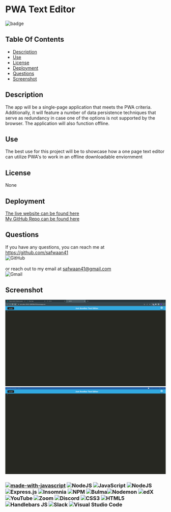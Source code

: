 
# PWA Text Editor
![badge](https://img.shields.io/badge/license-None-blue)


## Table Of Contents
- [Description](#description)
- [Use](#use)
- [License](#license)
- [Deployment](#deployment)
- [Questions](#questions)
- [Screenshot](#screenshot)
## Description
The app will be a single-page application that meets the PWA criteria. Additionally, it will feature a number of data persistence techniques that serve as redundancy in case one of the options is not supported by the browser. The application will also function offline.

## Use
The best use for this project will be to showcase how a one page text editor can utilize PWA's to work in an offline downloadable enviornment

## License
None

## Deployment
[The live website can be found here](https://text-editor-994141-8f0f398e2918.herokuapp.com/)
<br/>
[My GitHub Repo can be found here](https://github.com/safwaan41/PWAtext)

## Questions
If you have any questions, you can reach me at https://github.com/safwaan41 <br/>![GitHub](https://img.shields.io/badge/github-%23121011.svg?style=for-the-badge&logo=github&logoColor=white)<br/>
<br/>
or reach out to my email at safwaan41@gmail.com <br/>
![Gmail](https://img.shields.io/badge/Gmail-D14836?style=for-the-badge&logo=gmail&logoColor=white) <br/>

## Screenshot
![aScreenshotImg](./assets/2023-08-30%2016_04_17-J.A.T.E.png)
<br/>
![anotherscreenshotimg](./assets/2023-08-30%2016_05_43-Just%20Another%20Text%20Editor%20-%20J.A.T.E.png)

### [![made-with-javascript](https://img.shields.io/badge/Made%20with-JavaScript-1f425f.svg)](https://www.javascript.com) ![NodeJS](https://img.shields.io/badge/node.js-6DA55F?style=for-the-badge&logo=node.js&logoColor=white) ![JavaScript](https://img.shields.io/badge/javascript-%23323330.svg?style=for-the-badge&logo=javascript&logoColor=%23F7DF1E) ![NodeJS](https://img.shields.io/badge/node.js-6DA55F?style=for-the-badge&logo=node.js&logoColor=white) ![Express.js](https://img.shields.io/badge/express.js-%23404d59.svg?style=for-the-badge&logo=express&logoColor=%2361DAFB) ![Insomnia](https://img.shields.io/badge/Insomnia-black?style=for-the-badge&logo=insomnia&logoColor=5849BE) ![NPM](https://img.shields.io/badge/NPM-%23CB3837.svg?style=for-the-badge&logo=npm&logoColor=white) ![Bulma](https://img.shields.io/badge/bulma-00D0B1?style=for-the-badge&logo=bulma&logoColor=white)![Nodemon](https://img.shields.io/badge/NODEMON-%23323330.svg?style=for-the-badge&logo=nodemon&logoColor=%BBDEAD) ![edX](https://img.shields.io/badge/edX-%2302262B.svg?style=for-the-badge&logo=edX&logoColor=white) ![YouTube](https://img.shields.io/badge/YouTube-%23FF0000.svg?style=for-the-badge&logo=YouTube&logoColor=white) ![Zoom](https://img.shields.io/badge/Zoom-2D8CFF?style=for-the-badge&logo=zoom&logoColor=white) ![Discord](https://img.shields.io/badge/Discord-%235865F2.svg?style=for-the-badge&logo=discord&logoColor=white) ![CSS3](https://img.shields.io/badge/css3-%231572B6.svg?style=for-the-badge&logo=css3&logoColor=white) ![HTML5](https://img.shields.io/badge/html5-%23E34F26.svg?style=for-the-badge&logo=html5&logoColor=white) ![Handlebars JS](https://img.shields.io/badge/Handlebars%20js-f0772b?style=for-the-badge&logo=handlebarsdotjs&logoColor=black) ![Slack](https://img.shields.io/badge/Slack-4A154B?style=for-the-badge&logo=slack&logoColor=white) ![Visual Studio Code](https://img.shields.io/badge/Visual%20Studio%20Code-0078d7.svg?style=for-the-badge&logo=visual-studio-code&logoColor=white)

    